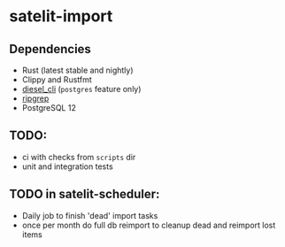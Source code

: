 # satelit-import

## Dependencies

- Rust (latest stable and nightly)
- Clippy and Rustfmt
- [diesel_cli](https://github.com/diesel-rs/diesel/tree/master/diesel_cli)
  (`postgres` feature only)
- [ripgrep](https://github.com/BurntSushi/ripgrep)
- PostgreSQL 12

## TODO:

- ci with checks from `scripts` dir
- unit and integration tests

## TODO in satelit-scheduler:

- Daily job to finish 'dead' import tasks 
- once per month do full db reimport to cleanup dead and reimport lost items
